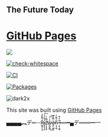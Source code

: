 ## The Future Today ##
# [GitHub Pages](https://pages.github.com/)

[![](https://jitpack.io/v/termux/termux-app.svg)](https://jitpack.io/#termux/termux-app)

[![check-whitespace](https://github.com/git/git/actions/workflows/check-whitespace.yml/badge.svg)](https://github.com/git/git/actions/workflows/check-whitespace.yml)

[![CI](https://github.com/fast4x/RiMusic/actions/workflows/android.yml/badge.svg)](https://github.com/fast4x/RiMusic/actions/workflows/android.yml)

[![Packages](https://github.com/termux/termux-packages/actions/workflows/packages.yml/badge.svg)](https://github.com/termux/termux-packages/actions/workflows/packages.yml)

![dark2x](https://github.com/rizwan-r-r/rizwan-r-r/assets/132520847/f9b65dcc-03b5-4efd-b02a-5647d7633b8b)

This site was built using [GitHub Pages](https://pages.github.com/)

▄▄▄▄︻デ═--R̵͖͖͎͔̮̉̅͌̋́i̷̢͓͙͉̙̾͂̓̉͠z̷̨̛͔̞͓͈̀͆̐̀w̵͍̪̗̳̓̍̍͜͝͠à̶̧̢̫͚̫̿̆́̇ņ̷͉̖̲̖̅̔͌̀̍ ̵̦̱͎͖̥͊̀̓͊͘══━▄デ═══━一

